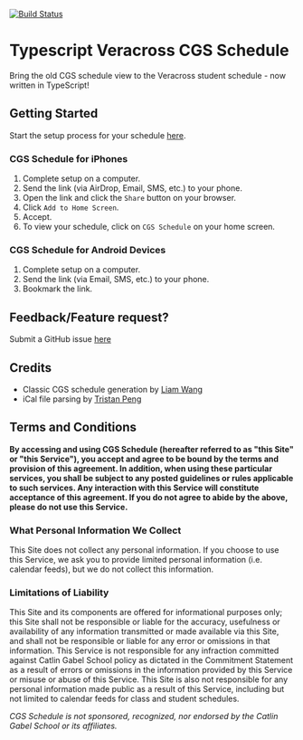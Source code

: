 [![Build Status](https://travis-ci.com/CGScheduleSquad/cgs-schedule.svg?branch=master)](https://travis-ci.com/CGScheduleSquad/cgs-schedule)

# Typescript Veracross CGS Schedule
Bring the old CGS schedule view to the Veracross student schedule - now written in TypeScript!

## Getting Started
Start the setup process for your schedule [here](https://cgschedulesquad.github.io/cgs-schedule/).

### CGS Schedule for iPhones
1. Complete setup on a computer.
2. Send the link (via AirDrop, Email, SMS, etc.) to your phone.
3. Open the link and click the `Share` button on your browser.
4. Click `Add to Home Screen`.
5. Accept.
6. To view your schedule, click on `CGS Schedule` on your home screen.

### CGS Schedule for Android Devices
1. Complete setup on a computer.
2. Send the link (via Email, SMS, etc.) to your phone.
3. Bookmark the link.

## Feedback/Feature request?
Submit a GitHub issue [here](https://github.com/CGScheduleSquad/cgs-schedule/issues)

## Credits
- Classic CGS schedule generation by [Liam Wang](https://github.com/wangl5/)
- iCal file parsing by [Tristan Peng](https://github.com/Kizjkre)

## Terms and Conditions
**By accessing and using CGS Schedule (hereafter referred to as "this Site" or "this Service"), you accept and agree to be bound by the terms and provision of this agreement. In addition, when using these particular services, you shall be subject to any posted guidelines or rules applicable to such services. Any interaction with this Service will constitute acceptance of this agreement. If you do not agree to abide by the above, please do not use this Service.**

### What Personal Information We Collect
This Site does not collect any personal information. If you choose to use this Service, we ask you to provide limited personal information (i.e. calendar feeds), but we do not collect this information.

### Limitations of Liability
This Site and its components are offered for informational purposes only; this Site shall not be responsible or liable for the accuracy, usefulness or availability of any information transmitted or made available via this Site, and shall not be responsible or liable for any error or omissions in that information. This Service is not responsible for any infraction committed against Catlin Gabel School policy as dictated in the Commitment Statement as a result of errors or omissions in the information provided by this Service or misuse or abuse of this Service. This Site is also not responsible for any personal information made public as a result of this Service, including but not limited to calendar feeds for class and student schedules.

*CGS Schedule is not sponsored, recognized, nor endorsed by the Catlin Gabel School or its affiliates.*
